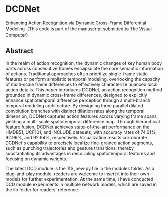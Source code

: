 # DCDNet
Enhancing Action Recognition via Dynamic Cross-Frame Differential Modeling（This code is part of the manuscript submitted to The Visual Computer）
## Abstract
In the realm of action recognition, the dynamic changes of key human body parts across consecutive frames encapsulate the core semantic information of actions. Traditional approaches often prioritize single-frame static features or perform simplistic temporal modeling, overlooking the capacity of multi-scale frame differences to effectively characterize nuanced local action details. This paper introduces DCDNet, an action recognition method grounded in dynamic cross-frame differences, designed to explicitly enhance spatiotemporal difference perception through a multi-branch temporal modeling architecture. By designing three parallel dilated convolution branches with distinct dilation rates along the temporal dimension, DCDNet captures action features across varying frame spans, yielding a multi-scale spatiotemporal difference map. Through hierarchical feature fusion, DCDNet achieves state-of-the-art performance on the HMDB51, UCF101, and INCLUDE datasets, with accuracy rates of 74.01\%, 92.99\%, and 92.94\%, respectively. Visualization results corroborate DCDNet's capability to precisely localize fine-grained action segments, such as punching trajectories and gesture transitions, thereby substantiating its advantages in decoupling spatiotemporal features and focusing on dynamic weights.

The latest DCD module is the TtS_new.py file in the modules folder. As a plug-and-play module, readers are welcome to insert it into their own models for further experimentation. At the same time, I have conducted DCD module experiments in multiple network models, which are saved in the lib folder for readers' reference.
